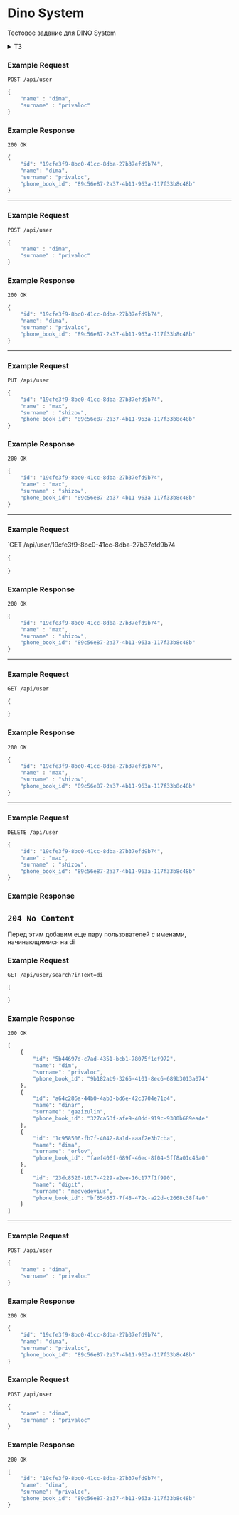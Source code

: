 # Dino System

Тестовое задание для DINO System
<details><summary>ТЗ</summary>
1. Написать программу, удовлетворяющую указанным требованиям.

2. Написать юнит тесты на написанный код.

3. Должны быть использованы следующие технологии: Java (8 версии или выше), Spring Boot, JUnit. Не должны быть использованы базы данных.

4. Должны быть предоставлены: исходный код программы, юнит тесты, инструкция по запуску программы, примеры вызова REST методов программы.

5. Стоит уделить особое внимание REST спецификации и организации REST методов.



Требования к программе.

Нужно написать серверную часть приложения (без UI части) по работе с пользователями и их телефонной книжкой.

Программа должна предоставлять REST API для:

* получения списка всех пользователей (владельцев телефонных книжек)

* создания, получения (по id), удаления, редактирования пользователя

* создания, получения (по id), удаления, редактирования записи в телефонной книжке

* получения списка всех записей в телефонной книжке пользователя

* поиск пользователей по имени (или его части)

* поиск телефонной записи по номеру телефона
</details>

### Example Request
`POST /api/user`

```javascript
{
	"name" : "dima",
	"surname" : "privaloc"
}
```

### Example Response
`200 OK`

```javascript
{
    "id": "19cfe3f9-8bc0-41cc-8dba-27b37efd9b74",
    "name": "dima",
    "surname": "privaloc",
    "phone_book_id": "89c56e87-2a37-4b11-963a-117f33b8c48b"
}
```
----


### Example Request
`POST /api/user`

```javascript
{
	"name" : "dima",
	"surname" : "privaloc"
}
```

### Example Response
`200 OK`

```javascript
{
    "id": "19cfe3f9-8bc0-41cc-8dba-27b37efd9b74",
    "name": "dima",
    "surname": "privaloc",
    "phone_book_id": "89c56e87-2a37-4b11-963a-117f33b8c48b"
}
```
----


### Example Request
`PUT /api/user`

```javascript
{
    "id": "19cfe3f9-8bc0-41cc-8dba-27b37efd9b74",
	"name" : "max",
	"surname" : "shizov",
    "phone_book_id": "89c56e87-2a37-4b11-963a-117f33b8c48b"
}
```

### Example Response
`200 OK`

```javascript
{
    "id": "19cfe3f9-8bc0-41cc-8dba-27b37efd9b74",
	"name" : "max",
	"surname" : "shizov",
    "phone_book_id": "89c56e87-2a37-4b11-963a-117f33b8c48b"
}
```
----


### Example Request
`GET /api/user/19cfe3f9-8bc0-41cc-8dba-27b37efd9b74

```javascript
{
	
}
```

### Example Response
`200 OK`

```javascript
{
    "id": "19cfe3f9-8bc0-41cc-8dba-27b37efd9b74",
	"name" : "max",
	"surname" : "shizov",
    "phone_book_id": "89c56e87-2a37-4b11-963a-117f33b8c48b"
}
```
----


### Example Request
`GET /api/user`

```javascript
{

}
```

### Example Response
`200 OK`

```javascript
{
    "id": "19cfe3f9-8bc0-41cc-8dba-27b37efd9b74",
	"name" : "max",
	"surname" : "shizov",
    "phone_book_id": "89c56e87-2a37-4b11-963a-117f33b8c48b"
}
```
----


### Example Request
`DELETE /api/user`

```javascript
{
    "id": "19cfe3f9-8bc0-41cc-8dba-27b37efd9b74",
	"name" : "max",
	"surname" : "shizov",
    "phone_book_id": "89c56e87-2a37-4b11-963a-117f33b8c48b"
}
```

### Example Response
`204 No Content`
----


Перед этим добавим еще пару пользователей с именами, начинающимися на di
### Example Request
`GET /api/user/search?inText=di`

```javascript
{

}
```

### Example Response
`200 OK`

```javascript
[
    {
        "id": "5b44697d-c7ad-4351-bcb1-78075f1cf972",
        "name": "dim",
        "surname": "privaloc",
        "phone_book_id": "9b182ab9-3265-4101-8ec6-689b3013a074"
    },
    {
        "id": "a64c286a-44b0-4ab3-bd6e-42c3704e71c4",
        "name": "dinar",
        "surname": "gazizulin",
        "phone_book_id": "327ca53f-afe9-40dd-919c-9300b689ea4e"
    },
    {
        "id": "1c958506-fb7f-4042-8a1d-aaaf2e3b7cba",
        "name": "dima",
        "surname": "orlov",
        "phone_book_id": "faef406f-689f-46ec-8f04-5ff8a01c45a0"
    },
    {
        "id": "23dc8520-1017-4229-a2ee-16c177f1f990",
        "name": "digit",
        "surname": "medvedevius",
        "phone_book_id": "bf654657-7f48-472c-a22d-c2668c38f4a0"
    }
]
```
----


### Example Request
`POST /api/user`

```javascript
{
	"name" : "dima",
	"surname" : "privaloc"
}
```

### Example Response
`200 OK`

```javascript
{
    "id": "19cfe3f9-8bc0-41cc-8dba-27b37efd9b74",
    "name": "dima",
    "surname": "privaloc",
    "phone_book_id": "89c56e87-2a37-4b11-963a-117f33b8c48b"
}
```

### Example Request
`POST /api/user`

```javascript
{
	"name" : "dima",
	"surname" : "privaloc"
}
```

### Example Response
`200 OK`

```javascript
{
    "id": "19cfe3f9-8bc0-41cc-8dba-27b37efd9b74",
    "name": "dima",
    "surname": "privaloc",
    "phone_book_id": "89c56e87-2a37-4b11-963a-117f33b8c48b"
}
```


     

